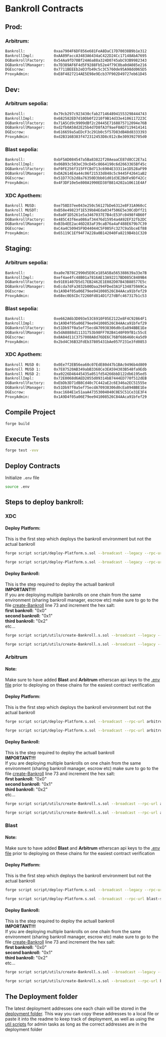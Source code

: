 # Bankroll Contracts

## Prod:

### Arbitrum:

```sh
Bankroll:             0xaa7904F6DF856e681FeA8DaC17D70038B9b1e312
BankrollImpl:         0xAA89FaccA3483A6434aC422D24Cc17148AbA7695
DGBankrollFactory:    0x54Aa9fD70Bf24A6a88a324D0745abC93B9982343
DGBankrollManager:    0x7D389AF6F4d5F9288Fb52e4f79C0ba0dA085e216
DGEscrow:             0x7711BEEEb2eD3fb49c5c3C5760de95A98dd065D5
ProxyAdmin:           0xE8F4827214AE5E98e9Ecb37F902D49727eb61D45
```

## Dev:

### Arbitrum sepolia:

```sh
Bankroll:             0x79cb297c923430cfab2714648941553298444743
BankrollImpl:         0x682582ED7d10Db0f2210f9B14d33e4106117223C
DGBankrollFactory:    0x71A5Cd9c9909dBf2c20445E7168875712094e76B
DGBankrollManager:    0xd2fb0A58d2E25b4d7D8fA3f9aeF8AD7119414141
DGEscrow:             0x616659a5aEDcF3c291b0c5f57D83dB48d8333393
ProxyAdmin:           0xd2B316B383f472312453D8c012cBe309392705d0
```

### Blast sepolia:

```sh
Bankroll:             0xbF5AD084547a5Ba83822f20AeaaCE87d8CC2E7a1
BankrollImpl:         0x06B93c503eC39cD45c8664190c6d2663365Bf45c
DGBankrollFactory:    0xF0FE256f315FFCBd713c6904E33311e1D528aF99
DGBankrollManager:    0xDA2614E4a44c06f21533d848c5c9445F42641aB2
DGEscrow:             0x51D77Cb2d8a76350D3bb01d01d3E2BdFe9Df42Cc
ProxyAdmin:           0x4F3DF10e5e800A1990ED38fB814202a10611E4Af

```
### XDC Apothem:

```sh
Bankroll MUSD:        0xe758D37ee043e250c56127bDe6312e8F31A960cC
Bankroll MUSDT:       0xB58e49823f1E539b84Eda034f506E5e30CdDff21
BankrollImpl:         0x8a0F1D5261e5a3467037E7B4cE53Fc0498f4B60f
DGBankrollFactory:    0x485C43f6ea086af34476d15954a4A92EF32fb2DC
DGBankrollManager:    0xB3b4EE2ac46D283aF39caB76a4aF488E679b7C39
DGEscrow:             0xC4a4C50945F9D44044C5F005Fc327C9a5bceEf88
ProxyAdmin:           0x65119C1Ef94F7A228a0B142040Fa8219B4b1C320
```

## Staging:

### Arbitrum sepolia:

```sh
Bankroll:             0xa0e7B78C2990d5E0Ce185A5Ba565388639a33e7B
BankrollImpl:         0xef4ae4fc48B01a7816AE13A92217BD085C8409B4
DGBankrollFactory:    0x91E01407D5d17EB2462E1E082D07B43B88577E5c
DGBankrollManager:    0xEcda7dFa3032b00Daa294FDed3A1F1348759A9Ca
DGEscrow:             0x1A9D4f05a06E79ee941008526C84AAca91bfef29
ProxyAdmin:           0x68ec0E6CDc72260Fd814D1f27dBfc467317b1c53
```

### Blast sepolia:

```sh
Bankroll:             0xe662A6b3D093e53C6910F05E2122e8F4C92864F1
BankrollImpl:         0x1A9D4f05a06E79ee941008526C84AAca91bfef29
DGBankrollFactory:    0x51Db97f0a5ef75ecdA70938306d0cEa894BBE1Ee
DGBankrollManager:    0x5dA8888d11131753b98FF702B4140F09fB1c55cE
DGEscrow:             0x8A84d11C3757008A8d76DE6C76Bf686460c4a5d9
ProxyAdmin:           0x2bd4C36B32FdEb37805431bAe057F231e3fd0853

```
### XDC Apothem:

```sh
Bankroll MUSD 0:      0x0Ee7f2EB56ea60c07EdE80d47b1BAc9496b4d809
Bankroll MUSD 1:      0x7E87520AB349abB3368Ce3EA594303B548fa9Edb
Bankroll MUSD 2:      0xa9226D46445435a051fd54266bbD122db6195ed5
BankrollImpl:         0x72E0068d6AED2055d09314bB7444ED770f512dEB
DGBankrollFactory:    0xEbDb3D71dB8Cd40c7C442aE2c6E346a2EC51555e
DGBankrollManager:    0x51Db97f0a5ef75ecdA70938306d0cEa894BBE1Ee
DGEscrow:             0xac1684E1e51aaA47353004040C0E5C51Ce31E3F4
ProxyAdmin:           0x1A9D4f05a06E79ee941008526C84AAca91bfef29
```

## Compile Project

```sh
forge build
```

## Execute Tests

```sh
forge test -vvv
```

## Deploy Contracts

Initialize `.env` file

```sh
source .env
```

## Steps to deploy bankroll:

### XDC
#### Deploy Platform:

This is the first step which deploys the bankroll environment but not the actual bankroll

```sh
forge script script/deploy-Platform.s.sol --broadcast --legacy --rpc-url xdc-mainnet

forge script script/deploy-Platform.s.sol --broadcast --legacy --rpc-url xdc-apothem
```

#### Deploy Bankroll:

This is the step required to deploy the actuall bankroll  
__IMPORTANT!!!__  
If you are deploying multiple bankrolls on one chain from the same environment (sharing bankroll manager, escrow etc)
make sure to go to the file [create-Bankroll](script/utils/create-Bankroll.s.sol) line 73 and increment the hex salt:  
__first bankroll:__  "0x0"  
__second bankroll:__ "0x1"  
__third bankroll:__  "0x2"  
etc...  

```sh
forge script script/utils/create-Bankroll.s.sol --broadcast --legacy --rpc-url xdc-mainnet

forge script script/utils/create-Bankroll.s.sol --broadcast --legacy --rpc-url xdc-apothem
```

### Arbitrum
#### Note:
Make sure to have added __Blast__ and __Arbitrum__ etherscan api keys to the [.env file](.env.example) prior to deploying on these chains for the easiest contract verification

#### Deploy Platform:

This is the first step which deploys the bankroll environment but not the actual bankroll

```sh
forge script script/deploy-Platform.s.sol --broadcast --rpc-url arbitrum --verify

forge script script/deploy-Platform.s.sol --broadcast --rpc-url arbitrum-sepolia --verify
```

#### Deploy Bankroll:

This is the step required to deploy the actuall bankroll  
__IMPORTANT!!!__  
If you are deploying multiple bankrolls on one chain from the same environment (sharing bankroll manager, escrow etc)
make sure to go to the file [create-Bankroll](script/utils/create-Bankroll.s.sol) line 73 and increment the hex salt:  
__first bankroll:__  "0x0"  
__second bankroll:__ "0x1"  
__third bankroll:__  "0x2"  
etc...  

```sh
forge script script/utils/create-Bankroll.s.sol --broadcast --rpc-url arbitrum --verify

forge script script/utils/create-Bankroll.s.sol --broadcast --rpc-url arbitrum-sepolia --verify
```

### Blast
#### Note:
Make sure to have added __Blast__ and __Arbitrum__ etherscan api keys to the [.env file](.env.example) prior to deploying on these chains for the easiest contract verification

#### Deploy Platform:

This is the first step which deploys the bankroll environment but not the actual bankroll

```sh
forge script script/deploy-Platform.s.sol --broadcast --legacy --rpc-url blast --verify

forge script script/deploy-Platform.s.sol --broadcast --rpc-url blast-sepolia --verify
```

#### Deploy Bankroll:

This is the step required to deploy the actuall bankroll  
__IMPORTANT!!!__  
If you are deploying multiple bankrolls on one chain from the same environment (sharing bankroll manager, escrow etc)
make sure to go to the file [create-Bankroll](script/utils/create-Bankroll.s.sol) line 73 and increment the hex salt:  
__first bankroll:__  "0x0"  
__second bankroll:__ "0x1"  
__third bankroll:__  "0x2"  
etc...  

```sh
forge script script/utils/create-Bankroll.s.sol --broadcast --legacy --rpc-url blast --verify

forge script script/utils/create-Bankroll.s.sol --broadcast --rpc-url blast-sepolia --verify
```

## The Deployment folder
The latest deployment addresses one each chain will be stored in the [deployment folder](/deployment/). This way you can copy these addresses to a local file or paste it into the readme to keep track of deployment, as well as using the [util scripts](/script/utils/) for admin tasks as long as the correct addresses are in the deployment folder
